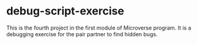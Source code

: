 # debug-script-exercise
This is the fourth project in the first module of Microverse program. It is a debugging exercise for the pair partner to find hidden bugs.
